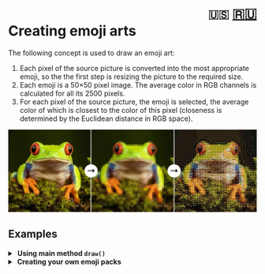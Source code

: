 <h1><div align="right">
<code>🇺🇸</code> 
<a href="RU.md">🇷🇺</a>
</div>
Creating emoji arts
</h1>

The following concept is used to draw an emoji art:
1. Each pixel of the source picture is converted into the most appropriate emoji, so the the first step is resizing the picture to the required size.
2. Each emoji is a 50×50 pixel image. The average color in RGB channels is calculated for all its 2500 pixels.
3. For each pixel of the source picture, the emoji is selected, the average color of which is closest to the color of this pixel (closeness is determined by the Euclidean distance in RGB space).

![process](assets/process.jpg)

## Examples

<details>
<summary>&nbsp;<strong>Using main method <code>draw()</code></strong></summary>
<blockquote></blockquote>
<blockquote>
If you just want to create an emoji art from your image, all you need is to use the <code>draw()</code> method from the <code>utils</code> module:<br><br>

```python
from utils import draw

draw(image='fuji.jpg',  # path to source image
     width=100,         # number of emojis in width
     background='auto', # background color
     styles='all',      # styles for emojis
     save_as='art.jpg') # path to save the result
```
The result:

![fuji](assets/fuji.jpg)

<details>
<summary>&nbsp;Parameters of <code>draw()</code> method in details:</summary>
<blockquote></blockquote>
<ul>
<li><kbd>image</kbd> - path to source image;</li>
<li><kbd>width</kbd> - number of emojis in width <i>(default value is 50)</i>;</li>
<li><kbd>save_as</kbd> - path to save the result. If <i>None</i> is specified, result will not be saved <i>(default value is None)</i>;</li>
<li><kbd>styles</kbd> - each letter in this string stands for emoji style which will be used in art. For example, value <code>"ag"</code> means that Apple and Google emoji styles will be used. To select all styles, you can specify <code>"all"</code> <i>(default value is "all")</i>;
<blockquote></blockquote>
<table>
    <tr>
        <th>Letter</th>
        <th>Style</th>
        <th>Example</th>
    </tr>
    <tr>
        <td><code>"t"</code></td>
        <td>Twitter emoji style</td>
        <td><img src="assets/style-t.png" height="24pt"/></td>
    </tr>
    <tr>
        <td><code>"a"</code></td>
        <td>Apple emoji style</td>
        <td><img src="assets/style-a.png" height="24pt"/></td>
    </tr>
    <tr>
        <td><code>"g"</code></td>
        <td>Google emoji style</td>
        <td><img src="assets/style-g.png" height="24pt"/></td>
    </tr>
    <tr>
        <td><code>"f"</code></td>
        <td>Facebook emoji style</td>
        <td><img src="assets/style-f.png" height="24pt"/></td>
    </tr>
</table></li>
<li><kbd>pack</kbd> - path to pack of emojis to draw. All standard packs are in <code>data/</code> folder <i>(default value is "data/classic")</i>;
<blockquote></blockquote>
<table>
    <tr>
        <th>Pack</th>
        <th>Info</th>
        <th>Example</th>
    </tr>
    <tr>
        <td><code>"data/classic"</code></td>
        <td>A lot of different emojis</td>
        <td>😀 🍎 🚛</td>
    </tr>
    <tr>
        <td><code>"data/colors"</code></td>
        <td>Solid color emojis</td>
        <td>💚 🟥 🟣</td>
    </tr>
    <tr>
        <td><code>"data/flags"</code></td>
        <td>Rectangular countries flags</td>
        <td>🇷🇺 🇨🇳 🇯🇵</td>
    </tr>
    <tr>
        <td><code>"data/food"</code></td>
        <td>Different emojis about food</td>
        <td>🥝 🫐 🍷</td>
    </tr>
    <tr>
        <td><code>"data/love"</code></td>
        <td>Different emojis about love</td>
        <td>❤️‍🔥 🥰 💙</td>
    </tr>
    <tr>
        <td><code>"data/moon"</code></td>
        <td>Moon phases emojis</td>
        <td>🌖 🌗 🌘</td>
    </tr>
    <tr>
        <td><code>"data/all_flags"</code></td>
        <td>All emoji flags</td>
        <td>🏴‍☠️ 🚩 🎌</td>
    </tr>
</table></li>
<li><kbd>background</kbd> - the color of background as a tuple of RGB or RGBA values. if <i>None</i> is specified, transparent background will be applied (same effect as with alpha = 0 in RGBA). If you specify <code>"auto"</code>, the most suitable background for each emoji will be chosen, but it can take a lot of time! <i>(default value is (0, 0, 0, 255))</i>.</li>
</ul>
</details>
</blockquote>
</details>

<details>
<summary><strong>&nbsp;Creating your own emoji packs</strong></summary>
<blockquote></blockquote>
<blockquote>
If you wish, you can create your own emoji packs. To do this, you need to install the following libraries additionally:<br><br>

```bash
pip install pilmoji==2.0.4
pip install emoji==2.11.0
```
Then you need to use the <code>create_data()</code> method:

<details>
<summary>&nbsp;method code</summary>

```python
from PIL import Image, ImageFont, ImageDraw
from pilmoji import Pilmoji
from pilmoji.source import EmojiCDNSource
import numpy as np
import pickle


def create_data(emojis,
                size=50,
                save_as=None, 
                disp=True):
    """
    Create an dict containing all data to draw N 
    different emojis (which are specified in the
    first parameter of function). Structure of dict: 
    {
        'emojis': list of N emojis of str type,
        'styles': dict of 4 style names {number: stylename},
        'size': int (side of square image on which emojis are drawn),
        'matrices': np-array with shape (4, N, size, size, 4) of uint8,
    }

    PARAMETERS
    ----------
    emojis : list[str]
        list of emojis to build data

    size : int
        length of the side of the square image, on
        which emojis will be drawn

    save_as : str or None
        path to save data. If None is specified, data
        will not be saved
    
    disp : bool
        toggle progress displaing
    """
    
    def _str2style(name):
        """to convert style name to style class"""
        class StyleClass(EmojiCDNSource):
            STYLE = name
        return StyleClass
        
    # Quantity of emojis
    n_emojis = len(emojis)

    # Size of image with emoji
    esize = (size, size)
    
    data_dict = {
        'emojis': emojis,
        'styles': {0: 'twitter', 
                   1: 'apple', 
                   2: 'google', 
                   3: 'facebook'},
        'size': size,
        'matrices': np.zeros((4, n_emojis, *esize, 4), 
                             dtype='uint8')
    }

    # Style classes
    styles = [_str2style(data_dict['styles'][i]) for i in range(4)]

    for i, emoji in enumerate(emojis):
        for j, style in enumerate(styles):
            # Drawing an emoji on empty (0, 0, 0, 0) RGBA image
            with Image.new('RGBA', esize, 0) as image:
                font = ImageFont.truetype('arial.ttf', esize[0])
                with Pilmoji(image, source=style) as pilmoji:
                    pilmoji.text((0, 0), emoji, font=font)
                    
            # RGBA-matrix
            image_np = np.array(image)
            data_dict['matrices'][j, i] = image_np
            
            # Displaing the progress
            if disp:
                total = n_emojis * 4
                current = i * 4 + j + 1
                progress = f'{round(current / total * 100, 2)}%'
                print(f'\r{progress:<6} ({i+1}/{len(emojis)})', end='')
    if disp:
        print()

    # Saving as binary pickle file
    if save_as is not None:
        with open(f'{save_as}.pkl', 'wb') as file:
            pickle.dump(data_dict, file)

    return data_dict
```
</details>
Example of creating a pack from emojis ⚽️, 🏀, 🥎:<br><br>

```python
create_data(emojis=['⚽️', '🏀', '🥎'], # list of emoji
            size=50,                  # size of image for emoji
            save_as='data/sport',     # path to save
            disp=True)                # displaying the progress
```
</blockquote>
</details>